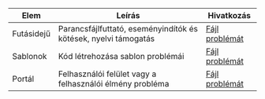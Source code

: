 | Elem | Leírás | Hivatkozás |
| --- | --- | --- |
| Futásidejű |Parancsfájlfuttató, eseményindítók és kötések, nyelvi támogatás |[Fájl problémát](https://github.com/Azure/azure-webjobs-sdk-script/issues) |
| Sablonok |Kód létrehozása sablon problémái |[Fájl problémát](https://github.com/Azure/azure-webjobs-sdk-templates/issues) |
| Portál |Felhasználói felület vagy a felhasználói élmény probléma |[Fájl problémát](https://github.com/ProjectKudu/AzureFunctionsPortal/issues) |

